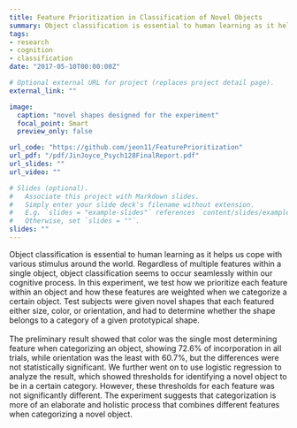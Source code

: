 ```yaml
---
title: Feature Prioritization in Classification of Novel Objects
summary: Object classification is essential to human learning as it helps us cope with various stimulus around the world. Regardless of multiple features within a single object, object classification seems to occur seamlessly within our cognitive process. In this experiment, we test how we prioritize each feature within an object and how these features are weighted when we categorize a certain
tags:
- research
- cognition
- classification
date: "2017-05-10T00:00:00Z"

# Optional external URL for project (replaces project detail page).
external_link: ""

image:
  caption: "novel shapes designed for the experiment"
  focal_point: Smart
  preview_only: false

url_code: "https://github.com/jeon11/FeaturePrioritization"
url_pdf: "/pdf/JinJoyce_Psych128FinalReport.pdf"
url_slides: ""
url_video: ""

# Slides (optional).
#   Associate this project with Markdown slides.
#   Simply enter your slide deck's filename without extension.
#   E.g. `slides = "example-slides"` references `content/slides/example-slides.md`.
#   Otherwise, set `slides = ""`.
slides: ""
---
```


Object classification is essential to human learning as it helps us cope with various stimulus around the world. Regardless of multiple features within a single object, object classification seems to occur seamlessly within our cognitive process. In this experiment, we test how we prioritize each feature within an object and how these features are weighted when we categorize a certain object. Test subjects were given novel shapes that each featured either size, color, or orientation, and had to determine whether the shape belongs to a category of a given prototypical shape. <br> <br> The preliminary result showed that color was the single most determining feature when categorizing an object, showing 72.6% of incorporation in all trials, while orientation was the least with 60.7%, but the differences were not statistically significant. We further went on to use logistic regression to analyze the result, which showed thresholds for identifying a novel object to be in a certain category. However, these thresholds for each feature was not significantly different. The experiment suggests that categorization is more of an elaborate and holistic process that combines different features when categorizing a novel object.
